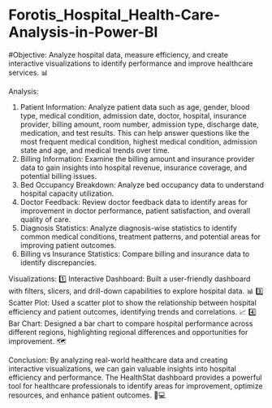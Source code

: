 #  Forotis_Hospital_Health-Care-Analysis-in-Power-BI
#Objective: Analyze hospital data, measure efficiency, and create interactive visualizations to identify performance  and improve healthcare services. 📊

Analysis:
1.	Patient Information: Analyze patient data such as age, gender, blood type, medical condition, admission date, doctor, hospital, insurance provider, billing amount, room number, admission type, discharge date, medication, and test results. This can help answer questions like the most frequent medical condition, highest medical condition, admission state and age, and medical trends over time.
2.	Billing Information: Examine the billing amount and insurance provider data to gain insights into hospital revenue, insurance coverage, and potential billing issues.
3.	Bed Occupancy Breakdown: Analyze bed occupancy data to understand hospital capacity utilization.
4.	Doctor Feedback: Review doctor feedback data to identify areas for improvement in doctor performance, patient satisfaction, and overall quality of care.
5.	Diagnosis Statistics: Analyze diagnosis-wise statistics to identify common medical conditions, treatment patterns, and potential areas for improving patient outcomes.
6.	Billing vs Insurance Statistics: Compare billing and insurance data to identify discrepancies.


Visualizations:
1️⃣ Interactive Dashboard: Built a user-friendly dashboard with filters, slicers, and drill-down capabilities to explore hospital data. 📊
3️⃣ Scatter Plot: Used a scatter plot to show the relationship between hospital efficiency and patient outcomes, identifying trends and correlations. 📈
4️⃣ Bar Chart: Designed a bar chart to compare hospital performance across different regions, highlighting regional differences and opportunities for improvement. 🗺️


Conclusion:
By analyzing real-world healthcare data and creating interactive visualizations, we can gain valuable insights into hospital efficiency and performance. The HealthStat dashboard provides a powerful tool for healthcare professionals to identify areas for improvement, optimize resources, and enhance patient outcomes. 🏥💻

